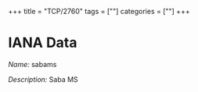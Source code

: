 +++
title = "TCP/2760"
tags = [""]
categories = [""]
+++

# IANA Data

_Name:_ sabams

_Description:_ Saba MS

